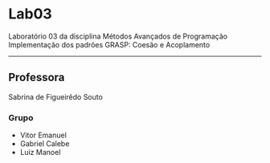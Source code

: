 # Lab03

 Laboratório 03 da disciplina Métodos Avançados de Programação \
 Implementação dos padrões GRASP: Coesão e Acoplamento

***

## Professora  

Sabrina de Figueirêdo Souto

### Grupo

* Vitor Emanuel
* Gabriel Calebe
* Luiz Manoel  
